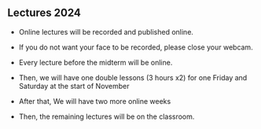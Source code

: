 ## Lectures 2024

- Online lectures will be recorded and published online.
- If you do not want your face to be recorded, please close your webcam.

- Every lecture before the midterm will be online.

- Then, we will have one double lessons (3 hours x2) for one Friday and Saturday at the start of November

- After that, We will have two more online weeks

- Then, the remaining lectures will be on the classroom.
